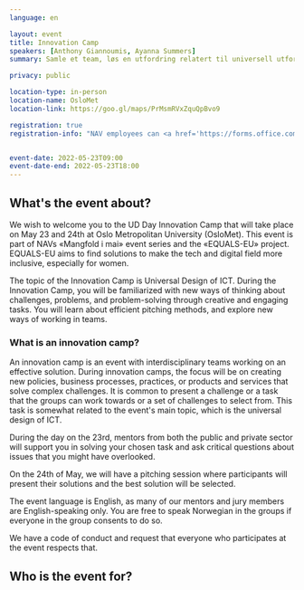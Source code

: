 ```yaml
---
language: en

layout: event
title: Innovation Camp
speakers: [Anthony Giannoumis, Ayanna Summers]
summary: Samle et team, løs en utfordring relatert til universell utforming av IKT. I forbindelse med Universal Design Day hos OsloMet. 

privacy: public

location-type: in-person
location-name: OsloMet
location-link: https://goo.gl/maps/PrMsmRVxZquQpBvo9

registration: true
registration-info: "NAV employees can <a href='https://forms.office.com/r/WmyamNnd27'>register via Forms</a>. Others can register on the <a href='https://universal.design/udday22#block-e44b68dc9d24bae4f203'>Universal Design Day</a> website."


event-date: 2022-05-23T09:00
event-date-end: 2022-05-23T18:00
---
```

## What's the event about?
We wish to welcome you to the UD Day Innovation Camp that will take place on May 23 and 24th at Oslo Metropolitan University (OsloMet). This event is part of NAVs «Mangfold i mai» event series and the «EQUALS-EU» project. EQUALS-EU aims to find solutions to make the tech and digital field more inclusive, especially for women.

The topic of the Innovation Camp is Universal Design of ICT. During the Innovation Camp, you will be familiarized with new ways of thinking about challenges, problems, and problem-solving through creative and engaging tasks. You will learn about efficient pitching methods, and explore new ways of working in teams.  

### What is an innovation camp?
An innovation camp is an event with interdisciplinary teams working on an effective solution. During innovation camps, the focus will be on creating new policies, business processes, practices, or products and services that solve complex challenges. It is common to present a challenge or a task that the groups can work towards or a set of challenges to select from. This task is somewhat related to the event's main topic, which is the universal design of ICT. 

During the day on the 23rd, mentors from both the public and private sector will support you in solving your chosen task and ask critical questions about issues that you might have overlooked.

On the 24th of May, we will have a pitching session where participants will present their solutions and the best solution will be selected.

The event language is English, as many of our mentors and jury members are English-speaking only. You are free to speak Norwegian in the groups if everyone in the group consents to do so.   

We have a code of conduct and request that everyone who participates at the event respects that.

## Who is the event for?
